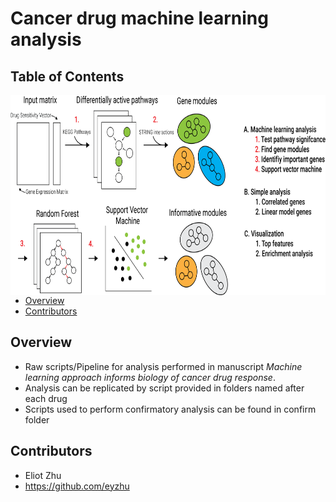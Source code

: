 # Cancer drug machine learning analysis 

## Table of Contents
<img align="right" src="images/ML_fig1.png" width="600" height="320">

* [Overview](#overview)
* [Contributors](#contributors)

## Overview
* Raw scripts/Pipeline for analysis performed in manuscript *Machine learning approach informs biology of cancer drug response*.
* Analysis can be replicated by script provided in folders named after each drug
* Scripts used to perform confirmatory analysis can be found in confirm folder

## Contributors 
* Eliot Zhu
* https://github.com/eyzhu
